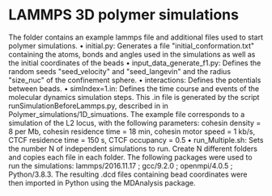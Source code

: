 # LAMMPS 3D polymer simulations
The folder contains an example lammps file and additional files used to start polymer simulations. 
•	initial.py: Generates a file "initial_conformation.txt" containing the atoms, bonds and angles used in the simulations as well as the initial coordinates of the beads
•	input_data_generate_f1.py: Defines the random seeds "seed_velocity" and "seed_langevin" and the radius "size_nuc" of the confinement sphere.
•	interactions: Defines the potentials between beads.
•	simIndex=1.in: Defines the time course and events of the molecular dynamics simulation steps. This .in file is generated by the script runSimulationBeforeLammps.py, described in in Polymer_simulations/1D_simuations. The example file corresponds to a simulation of the L2 locus, with the following parameters: cohesin density = 8 per Mb, cohesin residence time = 18 min, cohesin motor speed = 1 kb/s, CTCF residence time = 150 s, CTCF occupancy = 0.5
•	run_Multiple.sh: Sets the number N of independent simulations to run. Create N different folders and copies each file in each folder.
The following packages were used to run the simulations: lammps/2016.11.17 ; gcc/9.2.0 ; openmpi/4.0.5 ; Python/3.8.3. The resulting .dcd files containing bead coordinates were then imported in Python using the MDAnalysis package.
